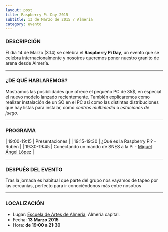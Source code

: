 ```yaml
---
layout: post
title: Raspberry Pi Day 2015
subtitle: 13 de Marzo de 2015 / Almería
category: evento
---
```


### DESCRIPCIÓN

El día 14 de Marzo (3.14) se celebra el **Raspberry Pi Day**, un evento que se celebra internacionalmente y
nosotros queremos poner nuestro granito de arena desde Almería.

---

### ¿DE QUÉ HABLAREMOS?

Mostramos las posibilidades que ofrece el pequeño PC de 35$, en especial el nuevo modelo lanzado recientemente.
También explicaremos como realizar instalación de un SO en el PC así como las distintas distribuciones que hay
listas para instalar, como _centros multimedia_ o _estaciones de juego_.

---

### PROGRAMA

| 19:00-19:15   | Presentaciones  |
| 19:15-19:30   | ¿Qué es la Raspberry Pi? - Rubén |
| 19:30-19:45 	| Conectando un mando de SNES a la Pi - [Miguel Ángel López][1] |

---

### DESPUÉS DEL EVENTO

Tras la jornada es habitual que parte del grupo nos vayamos de tapeo por las cercanías, perfecto para ir conociéndonos más entre nosotros

---

### LOCALIZACIÓN

* Lugar: [Escuela de Artes de Almería][2], Almería capital.
* Fecha: **13 Marzo 2015**
* Hora: **de 19:00 a 21:30**

[1]: http://twitter.com/MiguelAngel_LV
[2]: http://bit.ly/escuelaartesalmeria